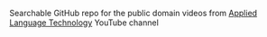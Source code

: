 Searchable GitHub repo for the public domain videos from [Applied Language Technology](https://www.youtube.com/c/AppliedLanguageTechnology/videos) YouTube channel